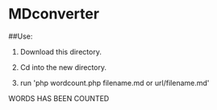 MDconverter
===========

##Use:

1) Download this directory.


2) Cd into the new directory.


3) run 'php wordcount.php filename.md or url/filename.md'


WORDS HAS BEEN COUNTED
